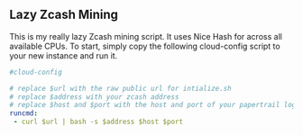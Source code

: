 Lazy Zcash Mining
-----------------

This is my really lazy Zcash mining script. It uses Nice Hash for across all available CPUs.
To start, simply copy the following cloud-config script to your new instance and run it.

```yaml
#cloud-config

# replace $url with the raw public url for intialize.sh
# replace $address with your zcash address
# replace $host and $port with the host and port of your papertrail log destination
runcmd:
 - curl $url | bash -s $address $host $port
 ```